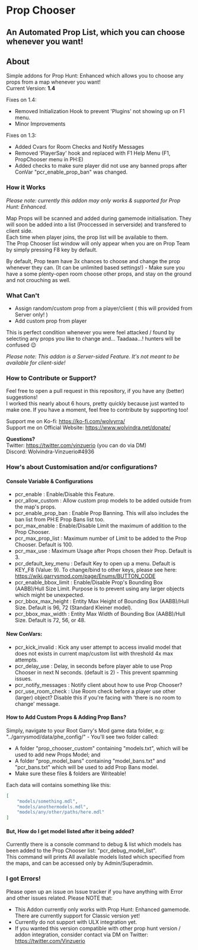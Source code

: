 # Prop Chooser
## An Automated Prop List, which you can choose whenever you want!

## About

Simple addons for Prop Hunt: Enhanced which allows you to choose any props from a map whenever you want!  
Current Version: **1.4**

Fixes on 1.4:
- Removed Initialization Hook to prevent 'Plugins' not showing up on F1 menu.
- Minor Improvements

Fixes on 1.3:
- Added Cvars for Room Checks and Notify Messages
- Removed 'PlayerSay' hook and replaced with F1 Help Menu (F1, PropChooser menu in PH:E)
- Added checks to make sure player did not use any banned props after ConVar "pcr_enable_prop_ban" was changed.

### How it Works

*Please note: currently this addon may only works & supported for Prop Hunt: Enhanced.*

Map Props will be scanned and added during gamemode initialisation. They will soon be added into a list (Proccessed in serverside) and transfered to client side.  
Each time when player joins, the prop list will be available to them.  
The Prop Chooser list window will only appear when you are on Prop Team by simply pressing F8 key by default.

By default, Prop team have 3x chances to choose and change the prop whenever they can. (It can be unlimited based settings!) - Make sure you have a some plenty-open room choose other props, 
and stay on the ground and not crouching as well.

### What Can't
- Assign random/custom prop from a player/client ( this will provided from Server only! )
- Add custom prop from player

This is perfect condition whenever you were feel attacked / found by selecting any props you like to change and... Taadaaa...! hunters will be confused 😉

*Please note: This addon is a Server-sided Feature. It's not meant to be available for client-side!*

### How to Contribute or Support?

Feel free to open a pull request in this repository, if you have any (better) suggestions!  
I worked this nearly about 6 hours, pretty quickly because just wanted to make one. If you have a moment, feel free to contribute by supporting too!

Support me on Ko-fi: https://ko-fi.com/wolvyrra/  
Support me on Official Website: https://www.wolvindra.net/donate/  

**Questions?**  
Twitter: https://twitter.com/vinzuerio (you can do via DM)  
Discord: Wolvindra-Vinzuerio#4936

### How's about Customisation and/or configurations?

#### Console Variable & Configurations
- pcr_enable : Enable/Disable this Feature.
- pcr_allow_custom : Allow custom prop models to be added outside from the map's props.
- pcr_enable_prop_ban : Enable Prop Banning. This will also includes the ban list from PH:E Prop Bans list too.
- pcr_max_enable : Enable/Disable Limit the maximum of addition to the Prop Chooser.
- pcr_max_prop_list : Maximum number of Limit to be added to the Prop Chooser. Default is 100.
- pcr_max_use : Maximum Usage after Props chosen their Prop. Default is 3.
- pcr_default_key_menu : Default Key to open up a menu. Default is KEY_F8 (Value: 9). To change/bind to other keys, please see here: https://wiki.garrysmod.com/page/Enums/BUTTON_CODE
- pcr_enable_bbox_limit : Enable/Disable Prop's Bounding Box (AABB)/Hull Size Limit. Purpose is to prevent using any larger objects which might be unexpected.
- pcr_bbox_max_height : Entity Max Height of Bounding Box (AABB)/Hull Size. Default is 96, 72 (Standard Kleiner model).
- pcr_bbox_max_width : Entity Max Width of Bounding Box (AABB)/Hull Size. Default is 72, 56, or 48.

#### New ConVars:
- pcr_kick_invalid : Kick any user attempt to access invalid model that does not exists in current map/custom list with threshold 4x max attempts.
- pcr_delay_use : Delay, in seconds before player able to use Prop Chooser in next N seconds. (default is 2) - This prevent spamming issues.
- pcr_notify_messages : Notify client about how to use Prop Chooser?
- pcr_use_room_check : Use Room check before a player use other (larger) object? Disable this if you're facing with 'there is no room to change' message.

#### How to Add Custom Props & Adding Prop Bans?

Simply, navigate to your Root Garry's Mod game data folder, e.g: "../garrysmod/data/phe_config/" - You'll see two folder called:
- A folder "prop_chooser_custom" containing "models.txt", which will be used to add new Props Model; and
- A folder "prop_model_bans" containing "model_bans.txt" and "pcr_bans.txt" which will be used to add Prop Bans model.
- Make sure these files & folders are Writeable!

Each data will contains something like this:

```json
[
	"models/something.mdl",
	"models/anothermodels.mdl",
	"models/any/other/paths/here.mdl"
]
```

#### But, How do I get model listed after it being added?
Currently there is a console command to debug & list which models has been added to the Prop Chooser list: "pcr_debug_model_list".  
This command will prints All available models listed which specified from the maps, and can be accessed only by Admin/Superadmin.

### I got Errors!
Please open up an issue on Issue tracker if you have anything with Error and other issues related. Please NOTE that:
- This Addon currently only works with Prop Hunt: Enhanced gamemode. There are currently support for Classic version yet!
- Currently do not support with ULX integration yet. 
- If you wanted this version compatible with other prop hunt version / addon integration, consider contact via DM on Twitter: https://twitter.com/Vinzuerio